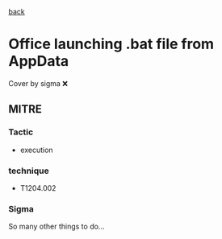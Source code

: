 [back](../index.md)
# Office launching .bat file from AppData
Cover by sigma :x: 

## MITRE
### Tactic
  - execution

### technique
  - T1204.002

### Sigma

 So many other things to do...
